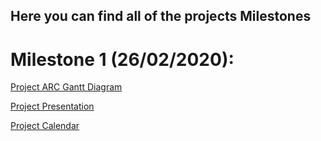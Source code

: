 ## Here you can find all of the projects Milestones

# Milestone 1 (26/02/2020):
[Project ARC Gantt Diagram](https://docs.google.com/spreadsheets/d/1f_1aa8q2C55HyC_At09tDWEAblklCvELwp7rFXZOewk/edit#gid=1688732048)


[Project Presentation](/files/First_Presentation.pptx)

[Project Calendar](/files/Project_calendar.pptx)



